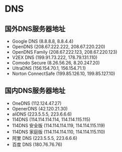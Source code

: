 # DNS

## 国外DNS服务器地址

* Google DNS         (8.8.8.8, 8.8.4.4)
* OpenDNS            (208.67.222.222, 208.67.220.220)
* OpenDNS Family     (208.67.222.123, 208.67.220.123)
* V2EX DNS           (199.91.73.222, 178.79.131.110)
* Comodo Secure      (8.26.56.26, 8.20.247.20)
* UltraDNS           (156.154.70.1, 156.154.71.1)
* Norton ConnectSafe (199.85.126.10, 199.85.127.10)

## 国内DNS服务器地址

* OneDNS       (112.124.47.27)
* OpenerDNS    (42.120.21.30)
* aliDNS       (223.5.5.5, 223.6.6.6)
* 114DNS       (114.114.114.114, 114.114.115.115)
* 114DNS 安全版 (114.114.114.119, 114.114.115.119)
* 114DNS 家庭版 (114.114.114.110, 114.114.115.110)
* 阿里 DNS      (223.5.5.5, 223.6.6.6)
* 百度 DNS      (180.76.76.76)
